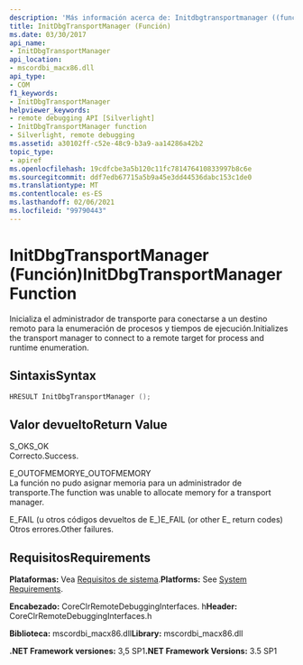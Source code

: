 ```yaml
---
description: 'Más información acerca de: Initdbgtransportmanager ((función)'
title: InitDbgTransportManager (Función)
ms.date: 03/30/2017
api_name:
- InitDbgTransportManager
api_location:
- mscordbi_macx86.dll
api_type:
- COM
f1_keywords:
- InitDbgTransportManager
helpviewer_keywords:
- remote debugging API [Silverlight]
- InitDbgTransportManager function
- Silverlight, remote debugging
ms.assetid: a30102ff-c52e-48c9-b3a9-aa14286a42b2
topic_type:
- apiref
ms.openlocfilehash: 19cdfcbe3a5b120c11fc781476410833997b8c6e
ms.sourcegitcommit: ddf7edb67715a5b9a45e3dd44536dabc153c1de0
ms.translationtype: MT
ms.contentlocale: es-ES
ms.lasthandoff: 02/06/2021
ms.locfileid: "99790443"
---
```

# <a name="initdbgtransportmanager-function"></a><span data-ttu-id="7f1c5-103">InitDbgTransportManager (Función)</span><span class="sxs-lookup"><span data-stu-id="7f1c5-103">InitDbgTransportManager Function</span></span>

<span data-ttu-id="7f1c5-104">Inicializa el administrador de transporte para conectarse a un destino remoto para la enumeración de procesos y tiempos de ejecución.</span><span class="sxs-lookup"><span data-stu-id="7f1c5-104">Initializes the transport manager to connect to a remote target for process and runtime enumeration.</span></span>  
  
## <a name="syntax"></a><span data-ttu-id="7f1c5-105">Sintaxis</span><span class="sxs-lookup"><span data-stu-id="7f1c5-105">Syntax</span></span>  
  
```cpp  
HRESULT InitDbgTransportManager ();  
```  
  
## <a name="return-value"></a><span data-ttu-id="7f1c5-106">Valor devuelto</span><span class="sxs-lookup"><span data-stu-id="7f1c5-106">Return Value</span></span>  

 <span data-ttu-id="7f1c5-107">S_OK</span><span class="sxs-lookup"><span data-stu-id="7f1c5-107">S_OK</span></span>  
 <span data-ttu-id="7f1c5-108">Correcto.</span><span class="sxs-lookup"><span data-stu-id="7f1c5-108">Success.</span></span>  
  
 <span data-ttu-id="7f1c5-109">E_OUTOFMEMORY</span><span class="sxs-lookup"><span data-stu-id="7f1c5-109">E_OUTOFMEMORY</span></span>  
 <span data-ttu-id="7f1c5-110">La función no pudo asignar memoria para un administrador de transporte.</span><span class="sxs-lookup"><span data-stu-id="7f1c5-110">The function was unable to allocate memory for a transport manager.</span></span>  
  
 <span data-ttu-id="7f1c5-111">E_FAIL (u otros códigos devueltos de E_)</span><span class="sxs-lookup"><span data-stu-id="7f1c5-111">E_FAIL (or other E_ return codes)</span></span>  
 <span data-ttu-id="7f1c5-112">Otros errores.</span><span class="sxs-lookup"><span data-stu-id="7f1c5-112">Other failures.</span></span>  
  
## <a name="requirements"></a><span data-ttu-id="7f1c5-113">Requisitos</span><span class="sxs-lookup"><span data-stu-id="7f1c5-113">Requirements</span></span>  

 <span data-ttu-id="7f1c5-114">**Plataformas:** Vea [Requisitos de sistema](../../get-started/system-requirements.md).</span><span class="sxs-lookup"><span data-stu-id="7f1c5-114">**Platforms:** See [System Requirements](../../get-started/system-requirements.md).</span></span>  
  
 <span data-ttu-id="7f1c5-115">**Encabezado:** CoreClrRemoteDebuggingInterfaces. h</span><span class="sxs-lookup"><span data-stu-id="7f1c5-115">**Header:** CoreClrRemoteDebuggingInterfaces.h</span></span>  
  
 <span data-ttu-id="7f1c5-116">**Biblioteca:** mscordbi_macx86.dll</span><span class="sxs-lookup"><span data-stu-id="7f1c5-116">**Library:** mscordbi_macx86.dll</span></span>  
  
 <span data-ttu-id="7f1c5-117">**.NET Framework versiones:** 3,5 SP1</span><span class="sxs-lookup"><span data-stu-id="7f1c5-117">**.NET Framework Versions:** 3.5 SP1</span></span>
